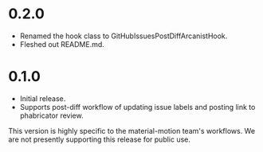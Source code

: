 # 0.2.0

- Renamed the hook class to GitHubIssuesPostDiffArcanistHook.
- Fleshed out README.md.

# 0.1.0

- Initial release.
- Supports post-diff workflow of updating issue labels and posting link to phabricator review.

This version is highly specific to the material-motion team's workflows. We are not presently
supporting this release for public use.
